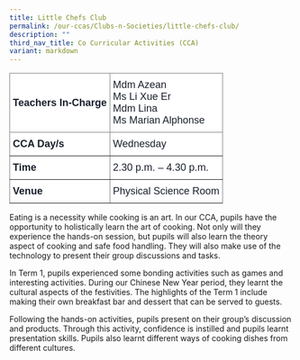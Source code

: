 ```yaml
---
title: Little Chefs Club
permalink: /our-ccas/Clubs-n-Societies/little-chefs-club/
description: ""
third_nav_title: Co Curricular Activities (CCA)
variant: markdown
---
```

<style type="text/css">
.tg  {border-collapse:collapse;border-spacing:0;}
.tg td{border-color:black;border-style:solid;border-width:1px;font-family:Arial, sans-serif;font-size:14px;
  overflow:hidden;padding:10px 5px;word-break:normal;}
.tg th{border-color:black;border-style:solid;border-width:1px;font-family:Arial, sans-serif;font-size:14px;
  font-weight:normal;overflow:hidden;padding:10px 5px;word-break:normal;}
.tg .tg-p3xa{background-color:#FFF;border-color:inherit;color:#1A202C;font-size:18px;text-align:left;vertical-align:middle}
.tg .tg-ahir{background-color:#FFF;border-color:inherit;color:#1A202C;font-size:18px;font-weight:bold;text-align:left;
  vertical-align:middle}
</style>
<table class="tg">
<thead>
  <tr>
    <th class="tg-ahir"><span style="font-weight:bold;color:#1A202C;background-color:#FFF">Teachers In-Charge</span></th>
    <th class="tg-p3xa"><span style="font-weight:normal;color:#1A202C;background-color:#FFF">Mdm Azean</span><br><span style="font-weight:normal;color:#1A202C;background-color:#FFF">Ms Li Xue Er</span><br><span style="font-weight:normal;color:#1A202C;background-color:#FFF">Mdm Lina</span><br><span style="font-weight:normal;color:#1A202C;background-color:#FFF">Ms Marian Alphonse</span></th>
  </tr>
</thead>
<tbody>
  <tr>
    <td class="tg-ahir"><span style="font-weight:bold;color:#1A202C;background-color:#FFF">CCA Day/s</span></td>
    <td class="tg-p3xa"><span style="color:#1A202C;background-color:#FFF">Wednesday</span></td>
  </tr>
  <tr>
    <td class="tg-ahir"><span style="font-weight:bold;color:#1A202C;background-color:#FFF">Time</span></td>
    <td class="tg-p3xa"><span style="color:#1A202C;background-color:#FFF">2.30 p.m. – 4.30 p.m.</span></td>
  </tr>
  <tr>
    <td class="tg-ahir"><span style="font-weight:bold;color:#1A202C;background-color:#FFF">Venue</span></td>
    <td class="tg-p3xa"><span style="color:#1A202C;background-color:#FFF">Physical Science Room</span></td>
  </tr>
</tbody>
</table>

Eating is a necessity while cooking is an art. In our CCA, pupils have the opportunity to holistically learn the art of cooking. Not only will they experience the hands-on session, but pupils will also learn the theory aspect of cooking and safe food handling. They will also make use of the technology to present their group discussions and tasks.

In Term 1, pupils experienced some bonding activities such as games and interesting activities. During our Chinese New Year period, they learnt the cultural aspects of the festivities. The highlights of the Term 1 include making their own breakfast bar and dessert that can be served to guests.

Following the hands-on activities, pupils present on their group’s discussion and products. Through this activity, confidence is instilled and pupils learnt presentation skills. Pupils also learnt different ways of cooking dishes from different cultures. 


